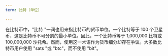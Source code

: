 ```yaml
---
term: 比特（单位）

---
```

在比特币中，"比特 "一词也用来指比特币的货币单位。一个比特等于 100 个卫星币，这是比特币不可分割的最小单位。因此，一个比特币等于 1,000,000 比特或 100,000,000 沙托希。然而，使用这一术语作为货币细分却存在争议。大多数比特币用户使用 "sats "或 "btc"，而不使用 "bit"。